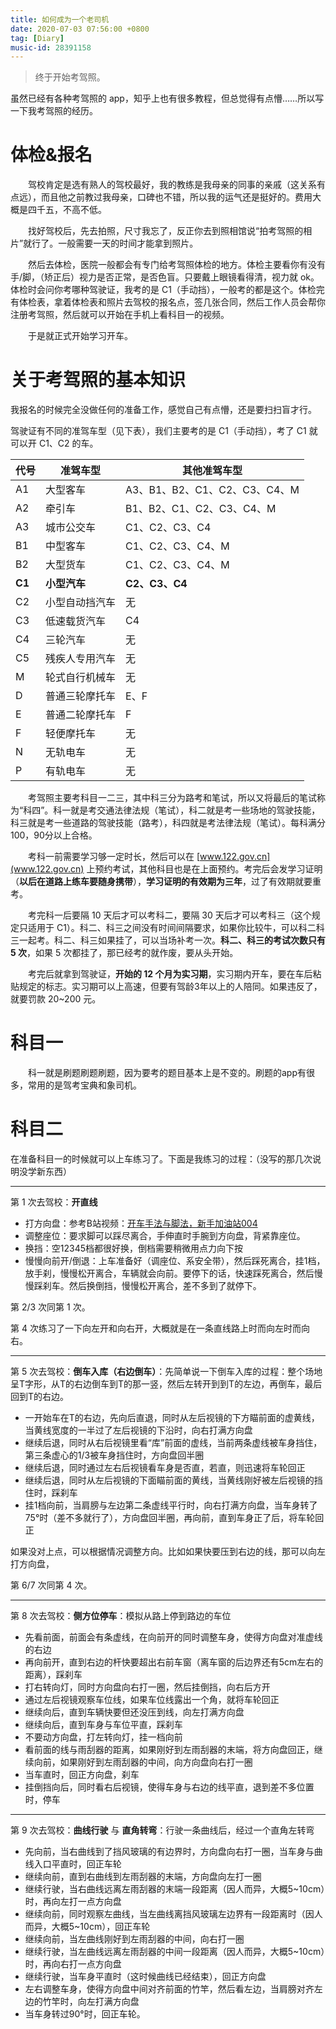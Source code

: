```yaml
---
title: 如何成为一个老司机
date: 2020-07-03 07:56:00 +0800
tag: [Diary]
music-id: 28391158
---
```


> 终于开始考驾照。

<!-- more -->

虽然已经有各种考驾照的 app，知乎上也有很多教程，但总觉得有点懵……所以写一下我考驾照的经历。

# 体检&报名

&emsp;&emsp;驾校肯定是选有熟人的驾校最好，我的教练是我母亲的同事的亲戚（这关系有点远），而且他之前教过我母亲，口碑也不错，所以我的运气还是挺好的。费用大概是四千五，不高不低。

&emsp;&emsp;找好驾校后，先去拍照，尺寸我忘了，反正你去到照相馆说“拍考驾照的相片”就行了。一般需要一天的时间才能拿到照片。

&emsp;&emsp;然后去体检，医院一般都会有专门给考驾照体检的地方。体检主要看你有没有手/脚，（矫正后）视力是否正常，是否色盲。只要戴上眼镜看得清，视力就 ok。体检时会问你考哪种驾驶证，我考的是 C1（手动挡），一般考的都是这个。体检完有体检表，拿着体检表和照片去驾校的报名点，签几张合同，然后工作人员会帮你注册考驾照，然后就可以开始在手机上看科目一的视频。

&emsp;&emsp;于是就正式开始学习开车。

# 关于考驾照的基本知识

我报名的时候完全没做任何的准备工作，感觉自己有点懵，还是要扫扫盲才行。

驾驶证有不同的准驾车型（见下表），我们主要考的是 C1（手动挡），考了 C1 就可以开 C1、C2 的车。

| 代号 | 准驾车型       | 其他准驾车型                  |
| ---- | -------------- | ----------------------------- |
| A1   | 大型客车       | A3、B1、B2、C1、C2、C3、C4、M |
| A2   | 牵引车         | B1、B2、C1、C2、C3、C4、M     |
| A3   | 城市公交车     | C1、C2、C3、C4                |
| B1   | 中型客车       | C1、C2、C3、C4、M             |
| B2   | 大型货车       | C1、C2、C3、C4、M             |
| **C1**   | **小型汽车**       | **C2、C3、C4**                    |
| C2   | 小型自动挡汽车 | 无                            |
| C3   | 低速载货汽车   | C4                            |
| C4   | 三轮汽车       | 无                            |
| C5   | 残疾人专用汽车 | 无                            |
| M    | 轮式自行机械车 | 无                            |
| D    | 普通三轮摩托车 | E、F                          |
| E    | 普通二轮摩托车 | F                             |
| F    | 轻便摩托车     | 无                            |
| N    | 无轨电车       | 无                            |
| P    | 有轨电车       | 无                            |

&emsp;&emsp;考驾照主要考科目一二三，其中科三分为路考和笔试，所以又将最后的笔试称为“科四”。科一就是考交通法律法规（笔试），科二就是考一些场地的驾驶技能，科三就是考一些道路的驾驶技能（路考），科四就是考法律法规（笔试）。每科满分100，90分以上合格。

&emsp;&emsp;考科一前需要学习够一定时长，然后可以在 [www.122.gov.cn](www.122.gov.cn) 上预约考试，其他科目也是在上面预约。考完后会发学习证明（**以后在道路上练车要随身携带**），**学习证明的有效期为三年**，过了有效期就要重考。 

&emsp;&emsp;考完科一后要隔 10 天后才可以考科二，要隔 30 天后才可以考科三（这个规定只适用于 C1）。科二、科三之间没有时间间隔要求，如果你比较牛，可以科二科三一起考。科二、科三如果挂了，可以当场补考一次。**科二、科三的考试次数只有 5 次**，如果 5 次都挂了，那已经考的就作废，要从头开始。

&emsp;&emsp;考完后就拿到驾驶证，**开始的 12 个月为实习期**，实习期内开车，要在车后粘贴规定的标志。实习期可以上高速，但要有驾龄3年以上的人陪同。如果违反了，就要罚款 20~200 元。

# 科目一

&emsp;&emsp;科一就是刷题刷题刷题，因为要考的题目基本上是不变的。刷题的app有很多，常用的是驾考宝典和象司机。

# 科目二

在准备科目一的时候就可以上车练习了。下面是我练习的过程：（没写的那几次说明没学新东西）

---

第 1 次去驾校：**开直线**

   * 打方向盘：参考B站视频：[开车手法与脚法，新手加油站004](https://www.bilibili.com/video/BV1DT4y1E7KY?t=823)
   * 调整座位：要求脚可以踩尽离合，手伸直时手腕到方向盘，背紧靠座位。
   * 换挡：空12345档都很好换，倒档需要稍微用点力向下按
   * 慢慢向前开/倒退：上车准备好（调座位、系安全带），然后踩死离合，挂1档，放手刹，慢慢松开离合，车辆就会向前。要停下的话，快速踩死离合，然后慢慢踩刹车。然后换倒挡，慢慢松开离合，差不多到了就停下。

第 2/3 次同第 1 次。

第 4 次练习了一下向左开和向右开，大概就是在一条直线路上时而向左时而向右。

---

第 5 次去驾校：**倒车入库（右边倒车）**：先简单说一下倒车入库的过程：整个场地呈T字形，从T的右边倒车到T的那一竖，然后左转开到到T的左边，再倒车，最后回到T的右边。

   * 一开始车在T的右边，先向后直退，同时从左后视镜的下方瞄前面的虚黄线，当黄线宽度的一半过了左后视镜的下沿时，向右打满方向盘
   * 继续后退，同时从右后视镜里看“库”前面的虚线，当前两条虚线被车身挡住，第三条虚心的1/3被车身挡住时，方向盘回半圈
   * 继续后退，同时通过左右后视镜看车身是否直，若直，则迅速将车轮回正
   * 继续后退，同时从左后视镜的下面瞄前面的黄线，当黄线刚好被左后视镜的挡住时，踩刹车
   * 挂1档向前，当肩膀与左边第二条虚线平行时，向右打满方向盘，当车身转了75°时（差不多就行了），方向盘回半圈，再向前，直到车身正了后，将车轮回正

如果没对上点，可以根据情况调整方向。比如如果快要压到右边的线，那可以向左打方向盘，

第 6/7 次同第 4 次。

---

第 8 次去驾校：**侧方位停车**：模拟从路上停到路边的车位

   * 先看前面，前面会有条虚线，在向前开的同时调整车身，使得方向盘对准虚线的右边
   * 再向前开，直到右边的杆快要超出右前车窗（离车窗的后边界还有5cm左右的距离），踩刹车
   * 打右转向灯，同时方向盘向右打一圈，然后挂倒挡，向右后方开
   * 通过左后视镜观察车位线，如果车位线露出一个角，就将车轮回正
   * 继续向后，直到车辆快要但还没压到线，向左打满方向盘
   * 继续向后，直到车身与车位平直，踩刹车
   * 不要动方向盘，打左转向灯，挂一档向前
   * 看前面的线与雨刮器的距离，如果刚好到左雨刮器的末端，将方向盘回正，继续向前，如果刚好到左雨刮器的中间，向方向盘向右打一圈
   * 当车直时，回正方向盘，刹车
   * 挂倒挡向后，同时看右后视镜，使得车身与右边的线平直，退到差不多位置时，停车

---

第 9 次去驾校：**曲线行驶** 与 **直角转弯**：行驶一条曲线后，经过一个直角左转弯

   * 先向前，当右曲线到了挡风玻璃的有边界时，方向盘向右打一圈，当车身与曲线入口平直时，回正车轮
   * 继续向前，直到右曲线到左雨刮器的末端，方向盘向左打一圈
   * 继续行驶，当右曲线远离左雨刮器的末端一段距离（因人而异，大概5~10cm）时，再向左打一点方向盘
   * 继续向前，同时观察左曲线，当左曲线离挡风玻璃左边界有一段距离时（因人而异，大概5~10cm），回正车轮
   * 继续向前，当左曲线刚好到左雨刮器的中间，向右打一圈
   * 继续行驶，当左曲线远离左雨刮器的中间一段距离（因人而异，大概5~10cm）时，再向右打一点方向盘
   * 继续行驶，当车身平直时（这时候曲线已经结束），回正方向盘
   * 左右调整车身，使得方向盘中间对齐前面的竹竿，然后看左边，当肩膀对齐左边的竹竿时，向左打满方向盘
   * 当车身转过90°时，回正车轮。
